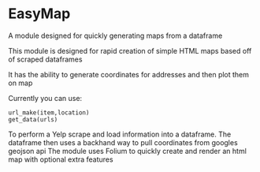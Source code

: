 # EasyMap
A module designed for quickly generating maps from a dataframe

This module is designed for rapid creation of simple HTML maps based off of scraped dataframes

It has the ability to generate coordinates for addresses and then plot them on map

Currently you can use:
    
    url_make(item,location)
    get_data(urls)

To perform a Yelp scrape and load information into a dataframe.
The dataframe then uses a backhand way to pull coordinates from googles geojson api
The module uses Folium to quickly create and render an html map with optional extra features

